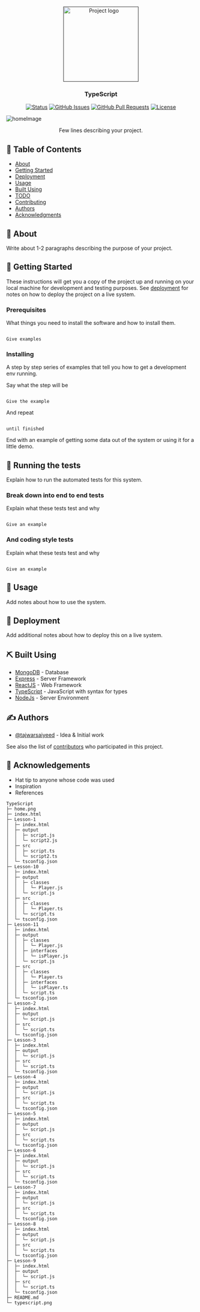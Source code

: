 <p align="center">
  <a href="" rel="noopener">
 <img width=200px height=200px src="https://raw.githubusercontent.com/TajwarSaiyeed/TypeScript/main/typescript.png" alt="Project logo"></a>
</p>

<h3 align="center">TypeScript</h3>

<div align="center">

[![Status](https://img.shields.io/badge/status-active-success.svg)]()
[![GitHub Issues](https://img.shields.io/github/issues/kylelobo/The-Documentation-Compendium.svg)](https://github.com/TajwarSaiyeed/TypeScript/issues)
[![GitHub Pull Requests](https://img.shields.io/github/issues-pr/kylelobo/The-Documentation-Compendium.svg)](https://github.com/TajwarSaiyeed/TypeScript/pulls)
[![License](https://img.shields.io/badge/license-MIT-blue.svg)](/LICENSE)

</div>

![homeImage](https://github.com/TajwarSaiyeed/TypeScript/blob/main/home.png)

<p align="center"> Few lines describing your project.
    <br>
</p>

## 📝 Table of Contents

- [About](#about)
- [Getting Started](#getting_started)
- [Deployment](#deployment)
- [Usage](#usage)
- [Built Using](#built_using)
- [TODO](../TODO.md)
- [Contributing](../CONTRIBUTING.md)
- [Authors](#authors)
- [Acknowledgments](#acknowledgement)

## 🧐 About <a name = "about"></a>

Write about 1-2 paragraphs describing the purpose of your project.

## 🏁 Getting Started <a name = "getting_started"></a>

These instructions will get you a copy of the project up and running on your local machine for development and testing purposes. See [deployment](#deployment) for notes on how to deploy the project on a live system.

### Prerequisites

What things you need to install the software and how to install them.

```

Give examples

```

### Installing

A step by step series of examples that tell you how to get a development env running.

Say what the step will be

```

Give the example

```

And repeat

```

until finished

```

End with an example of getting some data out of the system or using it for a little demo.

## 🔧 Running the tests <a name = "tests"></a>

Explain how to run the automated tests for this system.

### Break down into end to end tests

Explain what these tests test and why

```

Give an example

```

### And coding style tests

Explain what these tests test and why

```

Give an example

```

## 🎈 Usage <a name="usage"></a>

Add notes about how to use the system.

## 🚀 Deployment <a name = "deployment"></a>

Add additional notes about how to deploy this on a live system.

## ⛏️ Built Using <a name = "built_using"></a>

- [MongoDB](https://www.mongodb.com/) - Database
- [Express](https://expressjs.com/) - Server Framework
- [ReactJS](https://reactjs.org/) - Web Framework
- [TypeScript](https://www.typescriptlang.org/) - JavaScript with syntax for types
- [NodeJs](https://nodejs.org/en/) - Server Environment

## ✍️ Authors <a name = "authors"></a>

- [@tajwarsaiyeed](https://github.com/TajwarSaiyeed) - Idea & Initial work

See also the list of [contributors](https://github.com/TajwarSaiyeed/TypeScript) who participated in this project.

## 🎉 Acknowledgements <a name = "acknowledgement"></a>

- Hat tip to anyone whose code was used
- Inspiration
- References

```
TypeScript
├─ home.png
├─ index.html
├─ Lesson-1
│  ├─ index.html
│  ├─ output
│  │  ├─ script.js
│  │  └─ script2.js
│  ├─ src
│  │  ├─ script.ts
│  │  └─ script2.ts
│  └─ tsconfig.json
├─ Lesson-10
│  ├─ index.html
│  ├─ output
│  │  ├─ classes
│  │  │  └─ Player.js
│  │  └─ script.js
│  ├─ src
│  │  ├─ classes
│  │  │  └─ Player.ts
│  │  └─ script.ts
│  └─ tsconfig.json
├─ Lesson-11
│  ├─ index.html
│  ├─ output
│  │  ├─ classes
│  │  │  └─ Player.js
│  │  ├─ interfaces
│  │  │  └─ isPlayer.js
│  │  └─ script.js
│  ├─ src
│  │  ├─ classes
│  │  │  └─ Player.ts
│  │  ├─ interfaces
│  │  │  └─ isPlayer.ts
│  │  └─ script.ts
│  └─ tsconfig.json
├─ Lesson-2
│  ├─ index.html
│  ├─ output
│  │  └─ script.js
│  ├─ src
│  │  └─ script.ts
│  └─ tsconfig.json
├─ Lesson-3
│  ├─ index.html
│  ├─ output
│  │  └─ script.js
│  ├─ src
│  │  └─ script.ts
│  └─ tsconfig.json
├─ Lesson-4
│  ├─ index.html
│  ├─ output
│  │  └─ script.js
│  ├─ src
│  │  └─ script.ts
│  └─ tsconfig.json
├─ Lesson-5
│  ├─ index.html
│  ├─ output
│  │  └─ script.js
│  ├─ src
│  │  └─ script.ts
│  └─ tsconfig.json
├─ Lesson-6
│  ├─ index.html
│  ├─ output
│  │  └─ script.js
│  ├─ src
│  │  └─ script.ts
│  └─ tsconfig.json
├─ Lesson-7
│  ├─ index.html
│  ├─ output
│  │  └─ script.js
│  ├─ src
│  │  └─ script.ts
│  └─ tsconfig.json
├─ Lesson-8
│  ├─ index.html
│  ├─ output
│  │  └─ script.js
│  ├─ src
│  │  └─ script.ts
│  └─ tsconfig.json
├─ Lesson-9
│  ├─ index.html
│  ├─ output
│  │  └─ script.js
│  ├─ src
│  │  └─ script.ts
│  └─ tsconfig.json
├─ README.md
└─ typescript.png

```
